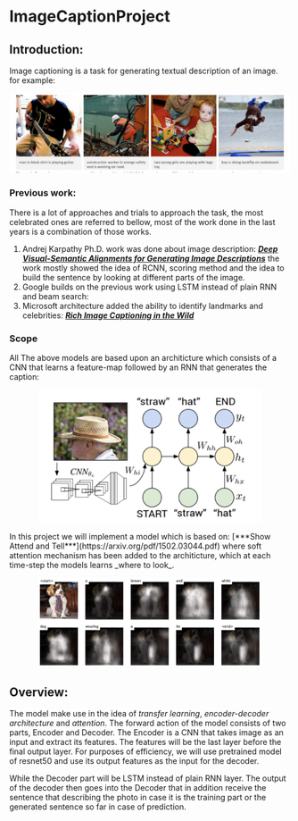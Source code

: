 # ImageCaptionProject

## Introduction:
Image captioning is a task for generating textual description of an image. for example:
<p align="center">
  <img src="./imgs_for_readme/examples.png" width="600"/>
</p>

### Previous work:  
There is a lot of approaches and trials to approach the task, the most celebrated ones are referred to bellow, most of the work done in the last years is a combination of those works.
1.	Andrej Karpathy Ph.D. work was done about image description:
[***Deep Visual-Semantic Alignments for Generating Image Descriptions***](https://cs.stanford.edu/people/karpathy/cvpr2015.pdf)
the work mostly showed the idea of RCNN, scoring method and the idea to build the sentence by looking at different parts of the image.
2.	Google builds on the previous work using LSTM instead of plain RNN and beam search:
3.	Microsoft architecture added the ability to identify landmarks and celebrities:
[***Rich Image Captioning in the Wild***](https://www.microsoft.com/en-us/research/wp-content/uploads/2016/06/ImageCaptionInWild-1.pdf)

### Scope
All The above models are based upon an architicture which consists of a CNN that learns a feature-map followed by an RNN that generates the caption:
<p align="center">
  <img src="./imgs_for_readme/Arch_init.png" width="400"/>
</p>
In this project we will implement a model which is based on: 
[***Show Attend and Tell***](https://arxiv.org/pdf/1502.03044.pdf)
where soft attention mechanism has been added to the architicture, which at each time-step the models learns _where to look_. 
<p align="center">
  <img src="./imgs_for_readme/dogtie.png" width="400"/>
</p>



## Overview:
The model make use in the idea of *transfer learning*, *encoder-decoder architecture* and *attention*.
The forward action of the model consists of two parts, Encoder and Decoder.
The Encoder is a CNN that takes image as an input and extract its features. The features will be the last layer before the final output layer.
For purposes of efficiency, we will use pretrained model of resnet50 and use its output features as the input for the decoder. 

While the Decoder part will be LSTM instead of plain RNN layer.
The output of the decoder then goes into the Decoder that in addition receive the sentence that describing the photo in case it is the training part or the generated sentence so far in case of prediction.

